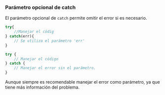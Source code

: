 ### Parámetro opcional de catch
El parámetro opcional de ```catch```  permite omitir el error si es necesario.
```javascript
try{
	//Manejar el códig
} catch(err){
	// Se utiliza el parámetro 'err'
}

try {
	// Manejar el código
} catch {
	// Manejar el error sin el parámetro.
}
```
Aunque siempre es recomendable manejar el error como parámetro, ya que tiene más información del problema.
